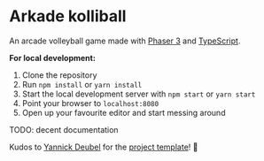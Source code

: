# Arkade kolliball 
An arcade volleyball game made with [Phaser 3](https://phaser.io/phaser3) and [TypeScript](https://www.typescriptlang.org/).

<b>For local development:</b>
1. Clone the repository
2. Run `npm install` or `yarn install`
3. Start the local development server with `npm start` or `yarn start`
4. Point your browser to `localhost:8080`
5. Open up your favourite editor and start messing around

TODO: decent documentation

Kudos to [Yannick Deubel](https://github.com/yandeu) for the [project template](https://github.com/yandeu/phaser-project-template)! :clap: